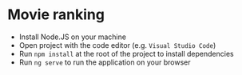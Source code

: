 # Movie ranking
- Install Node.JS on your machine
- Open project with the code editor (e.g. `Visual Studio Code`)
- Run `npm install` at the root of the project to install dependencies
- Run `ng serve` to run the application on your browser

